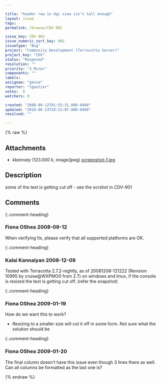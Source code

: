 ```yaml
---

title: "header row in dgc view isn't tall enough"
layout: issue
tags: 
permalink: /browse/CDV-902

issue_key: CDV-902
issue_numeric_sort_key: 902
issuetype: "Bug"
project: "Community Development (Terracotta Server)"
project_key: "CDV"
status: "Reopened"
resolution: ""
priority: "3 Minor"
components: ""
labels: 
assignee: "gkeim"
reporter: "tgautier"
votes:  0
watchers: 0

created: "2008-09-12T01:55:31.000-0400"
updated: "2010-06-23T18:15:07.000-0400"
resolved: ""

---
```




{% raw %}


## Attachments

* <em>kkannaiy</em> (123.000 k, image/jpeg) [screenshot-1.jpg](/attachments/CDV/CDV-902/screenshot-1.jpg)




## Description

<div markdown="1" class="description">

some of the text is getting cut off - see the scrshot in CDV-901

</div>

## Comments


{:.comment-heading}
### **Fiona OShea** <span class="date">2008-09-12</span>

<div markdown="1" class="comment">

When verifying fix, please verify that all supported platforms are OK.

</div>


{:.comment-heading}
### **Kalai Kannaiyan** <span class="date">2008-12-09</span>

<div markdown="1" class="comment">

Tested with Terracotta 2.7.2-nightly, as of 20081208-121222 (Revision 10995 by cruise@WXPMO0 from 2.7) on windows and linux, if the console is resized the text is getting cut off. (refer the snapshot)


</div>


{:.comment-heading}
### **Fiona OShea** <span class="date">2009-01-19</span>

<div markdown="1" class="comment">

How do we want this to work?
- Resizing to a smaller size will cut it off in some form. 
Not sure what the solution should be

</div>


{:.comment-heading}
### **Fiona OShea** <span class="date">2009-01-20</span>

<div markdown="1" class="comment">

The final column doesn't have this issue even though 3 lines there as well.
Can all columns be formatted as the last one is?

</div>



{% endraw %}
